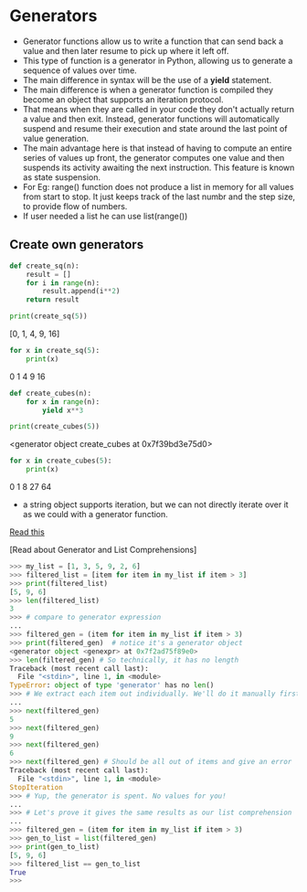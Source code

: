 # Generators
* Generator functions allow us to write a function that can send back a value and then later resume to pick up where it left off.
* This type of function is a generator in Python, allowing us to generate a sequence of values over time.
* The main difference in syntax will be the use of a **yield** statement.
* The main difference is when a generator function is compiled they become an object that supports an iteration protocol.
* That means when they are called in your code they don't actually return a value and then exit. Instead, generator functions will automatically suspend and resume their execution and state around the last point of value generation.
* The main advantage here is that instead of having to compute an entire series of values up front, the generator computes one value and then suspends its activity awaiting the next instruction. This feature is known as state suspension.
* For Eg: range() function does not produce a list in memory for all values from start to stop. It just keeps track of the last numbr and the step size, to provide flow of numbers.
* If user needed a list he can use list(range())

## Create own generators
```python
def create_sq(n):
	result = []
	for i in range(n):
		result.append(i**2)
	return result

print(create_sq(5))
```
[0, 1, 4, 9, 16]
```python
for x in create_sq(5):
	print(x)
```
0
1
4
9
16
```python
def create_cubes(n):
	for x in range(n):
		yield x**3

print(create_cubes(5))
```
<generator object create_cubes at 0x7f39bd3e75d0>
```python
for x in create_cubes(5):
	print(x)
```
0
1
8
27
64

* a string object supports iteration, but we can not directly iterate over it as we could with a generator function.

[Read this](https://github.com/Pierian-Data/Complete-Python-3-Bootcamp/blob/master/11-Python%20Generators/01-Iterators%20and%20Generators.ipynb)

[Read about Generator and List Comprehensions]
```python
>>> my_list = [1, 3, 5, 9, 2, 6]
>>> filtered_list = [item for item in my_list if item > 3]
>>> print(filtered_list)
[5, 9, 6]
>>> len(filtered_list)
3
>>> # compare to generator expression
... 
>>> filtered_gen = (item for item in my_list if item > 3)
>>> print(filtered_gen)  # notice it's a generator object
<generator object <genexpr> at 0x7f2ad75f89e0>
>>> len(filtered_gen) # So technically, it has no length
Traceback (most recent call last):
  File "<stdin>", line 1, in <module>
TypeError: object of type 'generator' has no len()
>>> # We extract each item out individually. We'll do it manually first.
... 
>>> next(filtered_gen)
5
>>> next(filtered_gen)
9
>>> next(filtered_gen)
6
>>> next(filtered_gen) # Should be all out of items and give an error
Traceback (most recent call last):
  File "<stdin>", line 1, in <module>
StopIteration
>>> # Yup, the generator is spent. No values for you!
... 
>>> # Let's prove it gives the same results as our list comprehension
... 
>>> filtered_gen = (item for item in my_list if item > 3)
>>> gen_to_list = list(filtered_gen)
>>> print(gen_to_list)
[5, 9, 6]
>>> filtered_list == gen_to_list
True
>>> 
```